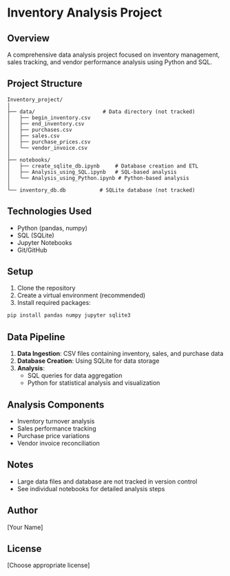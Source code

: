 # Inventory Analysis Project

## Overview
A comprehensive data analysis project focused on inventory management, sales tracking, and vendor performance analysis using Python and SQL.

## Project Structure
```
Inventory_project/
│
├── data/                      # Data directory (not tracked)
│   ├── begin_inventory.csv    
│   ├── end_inventory.csv      
│   ├── purchases.csv          
│   ├── sales.csv             
│   ├── purchase_prices.csv    
│   └── vendor_invoice.csv     
│
├── notebooks/
│   ├── create_sqlite_db.ipynb     # Database creation and ETL
│   ├── Analysis_using_SQL.ipynb   # SQL-based analysis
│   └── Analysis_using_Python.ipynb # Python-based analysis
│
└── inventory_db.db           # SQLite database (not tracked)
```

## Technologies Used
- Python (pandas, numpy)
- SQL (SQLite)
- Jupyter Notebooks
- Git/GitHub

## Setup
1. Clone the repository
2. Create a virtual environment (recommended)
3. Install required packages:
```bash
pip install pandas numpy jupyter sqlite3
```

## Data Pipeline
1. **Data Ingestion**: CSV files containing inventory, sales, and purchase data
2. **Database Creation**: Using SQLite for data storage
3. **Analysis**: 
   - SQL queries for data aggregation
   - Python for statistical analysis and visualization

## Analysis Components
- Inventory turnover analysis
- Sales performance tracking
- Purchase price variations
- Vendor invoice reconciliation

## Notes
- Large data files and database are not tracked in version control
- See individual notebooks for detailed analysis steps

## Author
[Your Name]

## License
[Choose appropriate license]
